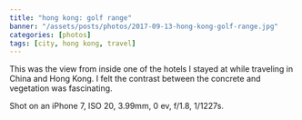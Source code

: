 ```yaml
---
title: "hong kong: golf range"
banner: "/assets/posts/photos/2017-09-13-hong-kong-golf-range.jpg"
categories: [photos]
tags: [city, hong kong, travel]
---
```


This was the view from inside one of the hotels I stayed at while traveling in China and Hong Kong. I felt the contrast between the concrete and vegetation was fascinating.

Shot on an iPhone 7, ISO 20, 3.99mm, 0 ev, f/1.8, 1/1227s.
